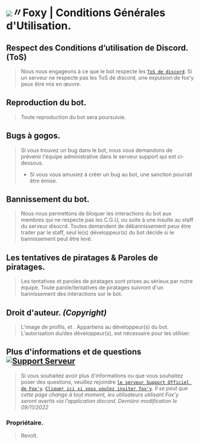 # ![](https://cdn.discordapp.com/emojis/1037295190978871336.webp?size=48&quality=lossless)〃Foxy | Conditions Générales d'Utilisation.

## Respect des Conditions d’utilisation de Discord. (ToS)
> Nous nous engageons à ce que le bot respecte les [`ToS de discord`](https://discord.com/terms).
> Si un serveur ne respecte pas les ToS de discord, une expulsion de fox'y peux être mis en œuvre.

## Reproduction du bot.
> Toute reproduction du bot sera poursuivie.

## Bugs à gogos.
> Si vous trouvez un bug dans le bot, nous vous demandons de prévenir l'équipe administrative dans le serveur support qui est ci-dessous.
> - Si vous vous amusiez à créer un bug au bot, une sanction pourrait être émise. 

## Bannissement du bot.
> Nous nous permettons de bloquer les interactions du bot aux membres qui ne respecte pas les C.G.U, ou suite à une insulte au staff du serveur disocrd.
> Toutes demandent de débannissement peux être traiter par le staff, seul le(s) développeur(s) du bot décide si le bannissement peut être levé.

## Les tentatives de piratages & Paroles de piratages.
> Les tentatives et paroles de piratages sont prises au sérieux par notre équipe. Toute parole/tentatives de piratages suivront d'un bannissement des interactions sur le bot.

## Droit d'auteur. *(Copyright)*
> L'image de profils, et . Appartiens au développeur(s) du bot. 
> L'autorisation du/des développeur(s), est nécessaire pour les utiliser.

## Plus d'informations et de questions <a href="https://discord.gg/C9CCc2VpZK"> <img src="https://discordapp.com/api/guilds/1035589781163364502/widget.png?style=shield" alt="Support Serveur"></a>
> Si vous souhaitez avoir plus d'informations ou que vous souhaitez poser des questions, veuillez rejoindre [`le serveur Support Officiel de Fox'y`](https://discord.gg/C9CCc2VpZK).
> [`Cliquer ici si vous voulez inviter fox'y`](https://discord.com/oauth2/authorize?client_id=1035925300544016535&scope=bot+applications.commands&permissions=2113400319).
> *Il se peut que cette page change à tout moment, les utilisateurs utilisant Fox'y seront avertis via l'application discord.
Dernière modification le 09/11/2022*

### Propriétaire.
> Revolt.
